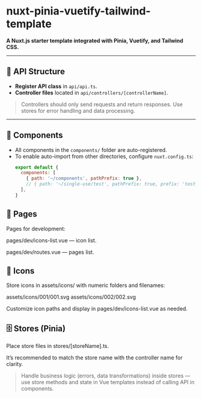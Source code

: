 # nuxt-pinia-vuetify-tailwind-template

**A Nuxt.js starter template integrated with Pinia, Vuetify, and Tailwind CSS.**

---

## 📁 API Structure

- **Register API class** in `api/api.ts`.
- **Controller files** located in `api/controllers/[controllerName]`.

> Controllers should only send requests and return responses. Use stores for error handling and data processing.

---

## 🧩 Components

- All components in the `components/` folder are auto-registered.
- To enable auto-import from other directories, configure `nuxt.config.ts`:
  ```js
  export default {
    components: [
      { path: '~/components', pathPrefix: true },
      // { path: '~/single-use/test', pathPrefix: true, prefix: 'test' },
    ],
  }

## 📄 Pages

Pages for development:

pages/dev/icons-list.vue — icon list.

pages/dev/routes.vue — pages list.

## 🎨 Icons

Store icons in assets/icons/ with numeric folders and filenames:

assets/icons/001/001.svg
assets/icons/002/002.svg

Customize icon paths and display in pages/dev/icons-list.vue as needed.

## 🗄️ Stores (Pinia)

Place store files in stores/[storeName].ts.

It’s recommended to match the store name with the controller name for clarity.

> Handle business logic (errors, data transformations) inside stores — use store methods and state in Vue templates instead of calling API in components.

